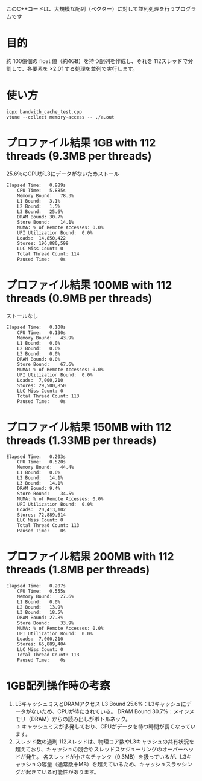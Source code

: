 このC++コードは、大規模な配列（ベクター）に対して並列処理を行うプログラムです

# 目的
約 100億個の float 値（約4GB）を持つ配列を作成し、それを 112スレッドで分割して、各要素を ×2.0f する処理を並列で実行します。

# 使い方
```
icpx bandwith_cache_test.cpp
vtune --collect memory-access -- ./a.out
```

# プロファイル結果 1GB with 112 threads (9.3MB per threads)
25.6％のCPUがL3にデータがないためストール

```
Elapsed Time:	0.989s
    CPU Time:	5.885s
    Memory Bound:	78.3%
    L1 Bound:	3.1%
    L2 Bound:	1.5%
    L3 Bound:	25.6%
    DRAM Bound:	30.7%
    Store Bound:	14.1%
    NUMA: % of Remote Accesses:	0.0%
    UPI Utilization Bound:	0.0%
    Loads:	14,850,422
    Stores:	196,880,599
    LLC Miss Count:	0
    Total Thread Count:	114
    Paused Time:	0s
```


# プロファイル結果 100MB with 112 threads (0.9MB per threads)
ストールなし
```
Elapsed Time:	0.108s
    CPU Time:	0.130s
    Memory Bound:	43.9%
    L1 Bound:	0.0%
    L2 Bound:	0.0%
    L3 Bound:	0.0%
    DRAM Bound:	0.0%
    Store Bound:	67.6%
    NUMA: % of Remote Accesses:	0.0%
    UPI Utilization Bound:	0.0%
    Loads:	7,000,210
    Stores:	29,500,850
    LLC Miss Count:	0
    Total Thread Count:	113
    Paused Time:	0s
```

# プロファイル結果 150MB with 112 threads (1.33MB per threads)
```
Elapsed Time:	0.203s
    CPU Time:	0.520s
    Memory Bound:	44.4%
    L1 Bound:	0.0%
    L2 Bound:	14.1%
    L3 Bound:	14.1%
    DRAM Bound:	9.4%
    Store Bound:	34.5%
    NUMA: % of Remote Accesses:	0.0%
    UPI Utilization Bound:	0.0%
    Loads:	20,413,102
    Stores:	72,889,614
    LLC Miss Count:	0
    Total Thread Count:	113
    Paused Time:	0s
```

# プロファイル結果 200MB with 112 threads (1.8MB per threads)
```
Elapsed Time:	0.207s
    CPU Time:	0.555s
    Memory Bound:	27.6%
    L1 Bound:	0.0%
    L2 Bound:	13.9%
    L3 Bound:	18.5%
    DRAM Bound:	27.8%
    Store Bound:	33.9%
    NUMA: % of Remote Accesses:	0.0%
    UPI Utilization Bound:	0.0%
    Loads:	7,000,210
    Stores:	65,889,404
    LLC Miss Count:	0
    Total Thread Count:	113
    Paused Time:	0s
```

# 1GB配列操作時の考察
1. L3キャッシュミスとDRAMアクセス
L3 Bound 25.6%：L3キャッシュにデータがないため、CPUが待たされている。
DRAM Bound 30.7%：メインメモリ（DRAM）からの読み出しがボトルネック。    
→ キャッシュミスが多発しており、CPUがデータを待つ時間が長くなっています。
2. スレッド数の過剰
112スレッドは、物理コア数やL3キャッシュの共有状況を超えており、キャッシュの競合やスレッドスケジューリングのオーバーヘッドが発生。
各スレッドが小さなチャンク（9.3MB）を扱っているが、L3キャッシュの容量（通常数十MB）を超えているため、キャッシュスラッシングが起きている可能性があります。




